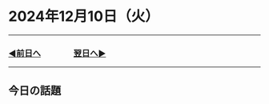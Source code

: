 # 2024年12月10日（火）

---

### [◀️前日へ](https://github.com/yuasys/chatty-journal/blob/main/2024/12/2024-12-09.md)&emsp;&emsp;&emsp;&emsp;[翌日へ▶️](https://github.com/yuasys/chatty-journal/blob/main/2024/12/2024-12-11.md)

---

## 今日の話題
